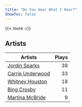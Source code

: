 ```yaml
---
title: "Do You Hear What I Hear?"
ShowToc: false
---
```


{{< more >}}

## Artists
Artists | Plays 
----- | -----: 
[Jordin Sparks](/artists/jordin-sparks-57699) | 39
[Carrie Underwood](/artists/carrie-underwood-89416) | 33
[Whitney Houston](/artists/whitney-houston-87166) | 18
[Bing Crosby](/artists/bing-crosby-1864) | 11
[Martina McBride](/artists/martina-mcbride-35319) | 9

